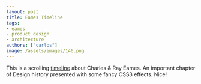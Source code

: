 ```yaml
---
layout: post
title: Eames Timeline
tags:
- eames
- product design
- architecture
authors: ["carlos"]
image: /assets/images/146.png
---
```


This is a scrolling <a href="http://www.eameshouse250.org/timeline.html">timeline</a> about Charles & Ray Eames. An important chapter of Design history presented with some fancy CSS3 effects. Nice!
